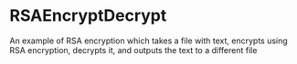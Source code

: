 # RSAEncryptDecrypt
An example of RSA encryption which takes a file with text, encrypts using RSA encryption, decrypts it, and outputs the text to a different file
